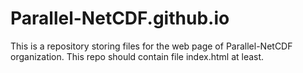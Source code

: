 # Parallel-NetCDF.github.io

This is a repository storing files for the web page of Parallel-NetCDF organization.
This repo should contain file index.html at least.
